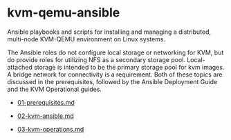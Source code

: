 kvm-qemu-ansible
=================

Ansible playbooks and scripts for installing and managing a distributed, 
multi-node KVM-QEMU environment on Linux systems. 

The Ansible roles do not configure local storage or networking for KVM, 
but do provide roles for utilizing NFS as a secondary storage pool. 
Local-attached storage is intended to be the primary storage pool for kvm 
images.  A bridge network for connectivity is a requirement.  Both 
of these topics are discussed in the prerequisites, followed by the 
Ansible Deployment Guide and the KVM Operational guides.

 - [01-prerequisites.md](docs/01-prerequisites.md)

 - [02-kvm-ansible.md](docs/02-kvm-ansible.md)

 - [03-kvm-operations.md](docs/03-kvm-operations.md)
